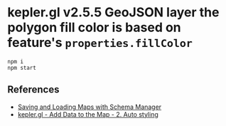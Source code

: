 # kepler.gl v2.5.5 GeoJSON layer the polygon fill color is based on feature's `properties.fillColor`

```
npm i
npm start
```

## References

* [Saving and Loading Maps with Schema Manager](https://docs.kepler.gl/docs/api-reference/advanced-usages/saving-loading-w-schema)
* [kepler.gl - Add Data to the Map - 2. Auto styling](https://github.com/keplergl/kepler.gl/blob/v2.5.5/docs/user-guides/b-kepler-gl-workflow/a-add-data-to-the-map.md#2-auto-styling)
